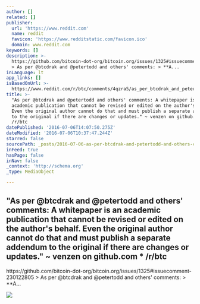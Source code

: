 ```yaml
---
author: []
related: []
publisher:
  url: 'https://www.reddit.com'
  name: reddit
  favicon: 'https://www.redditstatic.com/favicon.ico'
  domain: www.reddit.com
keywords: []
description: >-
  https://github.com/bitcoin-dot-org/bitcoin.org/issues/1325#issuecomment-230122805
  > As per @btcdrak and @petertodd and others' comments: > **A...
inLanguage: lt
app_links: []
isBasedOnUrl: >-
  https://www.reddit.com/r/btc/comments/4qzra5/as_per_btcdrak_and_petertodd_and_others_comments/
title: >-
  "As per @btcdrak and @petertodd and others' comments: A whitepaper is an
  academic publication that cannot be revised or edited on the author's behalf.
  Even the original author cannot do that and must publish a separate addendum
  to the original if there are changes or updates." ~ venzen on github.com *
  /r/btc
datePublished: '2016-07-06T14:07:50.275Z'
dateModified: '2016-07-06T10:37:47.244Z'
starred: false
sourcePath: _posts/2016-07-06-as-per-btcdrak-and-petertodd-and-others-comments-a-whit.md
inFeed: true
hasPage: false
inNav: false
_context: 'http://schema.org'
_type: MediaObject

---
```

<article style=""><h1>"As per @btcdrak and @petertodd and others' comments: A whitepaper is an academic publication that cannot be revised or edited on the author's behalf. Even the original author cannot do that and must publish a separate addendum to the original if there are changes or updates." ~ venzen on github.com * /r/btc</h1><p>https://github.com/bitcoin-dot-org/bitcoin.org/issues/1325#issuecomment-230122805 &gt; As per @btcdrak and @petertodd and others' comments: &gt; **A...</p><img src="https://www.redditstatic.com/icon.png" /></article>